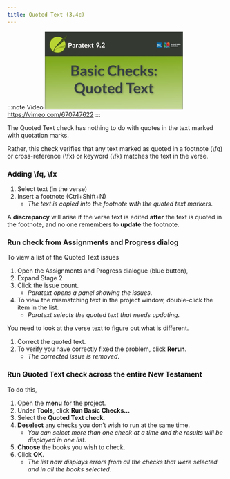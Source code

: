 ```yaml
---
title: Quoted Text (3.4c)
---
```


:::note Video
[![ ](../../media/3.4c.png)](https://vimeo.com/670747622)  
https://vimeo.com/670747622
:::

The Quoted Text check has nothing to do with quotes in the text marked with quotation marks.

Rather, this check verifies that any text marked as quoted in a footnote (\\fq) or cross-reference (\\fx) or keyword (\\fk) matches the text in the verse.

### Adding \\fq, \\fx

1.  Select text (in the verse)
1.  Insert a footnote (Ctrl+Shift+N)  
    -  *The text is copied into the footnote with the quoted text markers*.

A **discrepancy** will arise if the verse text is edited **after** the text is quoted in the footnote, and no one remembers to **update** the footnote.

### Run check from Assignments and Progress dialog

To view a list of the Quoted Text issues
1.  Open the Assignments and Progress dialogue (blue button), 
1.  Expand Stage 2
1.  Click the issue count.  
    -  *Paratext opens a panel showing the issues*.
1.  To view the mismatching text in the project window, double-click the item in the list.  
    -  *Paratext selects the quoted text that needs updating*.

You need to look at the verse text to figure out what is different.
1.  Correct the quoted text.
1.  To verify you have correctly fixed the problem, click **Rerun**.  
    -  *The corrected issue is removed*.

### Run Quoted Text check across the entire New Testament

To do this,

1.  Open the **menu** for the project.
1.  Under **Tools**, click **Run Basic Checks…**
1.  Select the **Quoted Text check**.
1.  **Deselect** any checks you don’t wish to run at the same time.  
    -  *You can select more than one check at a time and the results will be displayed in one list*.
1.  **Choose** the books you wish to check.
1.  Click **OK**.  
    -  *The list now displays errors from all the checks that were selected and in all the books selected*.

